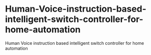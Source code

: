# Human-Voice-instruction-based-intelligent-switch-controller-for-home-automation
Human Voice instruction based intelligent switch controller for home automation
